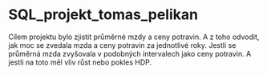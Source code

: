 # SQL_projekt_tomas_pelikan
Cílem projektu bylo zjistit průměrné mzdy a ceny potravin. A z toho odvodit, jak moc se zvedala mzda a ceny potravin za jednotlivé roky. 
Jestli se průměrná mzda zvyšovala v podobných intervalech jako ceny potravin. 
A jestli na toto měl vliv růst nebo pokles HDP.

